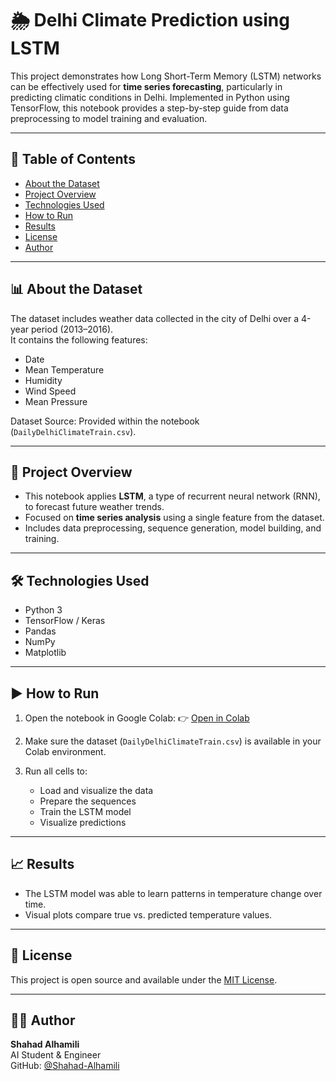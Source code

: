 # 🌦️ Delhi Climate Prediction using LSTM

This project demonstrates how Long Short-Term Memory (LSTM) networks can be effectively used for **time series forecasting**, particularly in predicting climatic conditions in Delhi. Implemented in Python using TensorFlow, this notebook provides a step-by-step guide from data preprocessing to model training and evaluation.

---

## 📌 Table of Contents

- [About the Dataset](#about-the-dataset)
- [Project Overview](#project-overview)
- [Technologies Used](#technologies-used)
- [How to Run](#how-to-run)
- [Results](#results)
- [License](#license)
- [Author](#author)

---

## 📊 About the Dataset

The dataset includes weather data collected in the city of Delhi over a 4-year period (2013–2016).  
It contains the following features:

- Date
- Mean Temperature
- Humidity
- Wind Speed
- Mean Pressure

Dataset Source: Provided within the notebook (`DailyDelhiClimateTrain.csv`).

---

## 📘 Project Overview

- This notebook applies **LSTM**, a type of recurrent neural network (RNN), to forecast future weather trends.
- Focused on **time series analysis** using a single feature from the dataset.
- Includes data preprocessing, sequence generation, model building, and training.

---

## 🛠️ Technologies Used

- Python 3
- TensorFlow / Keras
- Pandas
- NumPy
- Matplotlib

---

## ▶️ How to Run

1. Open the notebook in Google Colab:
   👉 [Open in Colab](https://colab.research.google.com/drive/1YL14fnyfoThslOBkSFIXAhNaI44zY1yF)

2. Make sure the dataset (`DailyDelhiClimateTrain.csv`) is available in your Colab environment.

3. Run all cells to:
   - Load and visualize the data
   - Prepare the sequences
   - Train the LSTM model
   - Visualize predictions

---

## 📈 Results

- The LSTM model was able to learn patterns in temperature change over time.
- Visual plots compare true vs. predicted temperature values.

---

## 🪪 License

This project is open source and available under the [MIT License](LICENSE).

---

## 👩‍💻 Author

**Shahad Alhamili**  
AI Student & Engineer  
GitHub: [@Shahad-Alhamili](https://github.com/Shahad-Alhamili)
